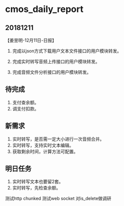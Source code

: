 # cmos_daily_report

## 20181211
【姜昱明-12月11日-日报】
1. 完成以json方式下载用户文本文件接口的用户模块转发。
2. 完成实时转写音频上传接口的用户模块转发。

1. 完成音频文件分析接口的用户模块转发。

## 待完成

1. 支付查余额。
2. 调支付扣款。

## 新需求

1. 实时转写，是否需一定大小进行一次音频合并。
2. 实时转写，支持实时文本编辑。
3. 获取剩余时间，计算方法可配置。

## 明日任务
1. 实时转写文本也要留2套。
2. 实时转写，先检查余额。

测试http chunked
测试web socket
对is_delete做调研
